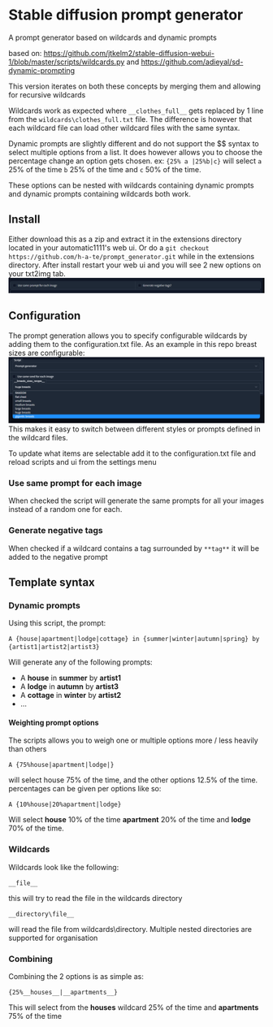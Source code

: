 # Stable diffusion prompt generator
A prompt generator based on wildcards and dynamic prompts


based on: https://github.com/jtkelm2/stable-diffusion-webui-1/blob/master/scripts/wildcards.py
and https://github.com/adieyal/sd-dynamic-prompting

This version iterates on both these concepts by merging them and allowing for recursive wildcards

Wildcards work as expected where ```__clothes_full__``` gets replaced by 1 line from the ```wildcards\clothes_full.txt``` file. The difference is however that each wildcard file can load other wildcard files with the same syntax.

Dynamic prompts are slightly different and do not support the $$ syntax to select multiple options from a list. It does however allows you to choose the percentage change an option gets chosen.
ex: ```{25% a |25%b|c}``` will select ```a``` 25% of the time ```b``` 25% of the time and ```c``` 50% of the time.

These options can be nested with wildcards containing dynamic prompts and dynamic prompts containing wildcards both work.

## Install

Either download this as a zip and extract it in the extensions directory located in your automatic1111's web ui. Or do a ```git checkout https://github.com/h-a-te/prompt_generator.git``` while in the extensions directory.
After install restart your web ui and you will see 2 new options on your txt2img tab.
![img_1.png](img_1.png)

## Configuration

The prompt generation allows you to specify configurable wildcards by adding them to the configuration.txt file.
As an example in this repo breast sizes are configurable:
![img.png](img.png)
This makes it easy to switch between different styles or prompts defined in the wildcard files.

To update what items are selectable add it to the configuration.txt file and reload scripts and ui from the settings menu

### Use same prompt for each image
When checked the script will generate the same prompts for all your images instead of a random one for each.

### Generate negative tags
When checked if a wildcard contains a tag surrounded by ```**tag**``` it will be added to the negative prompt 

## Template syntax

### Dynamic prompts

Using this script, the prompt:

	A {house|apartment|lodge|cottage} in {summer|winter|autumn|spring} by {artist1|artist2|artist3}

Will generate any of the following prompts:

- A **house** in **summer** by **artist1**
- A **lodge** in **autumn** by **artist3**
- A **cottage** in **winter** by **artist2**
- ...

#### Weighting prompt options
The scripts allows you to weigh one or multiple options more / less heavily than others
	
    A {75%house|apartment|lodge|}
will select house 75% of the time, and the other options 12.5% of the time. percentages can be given per options like so:

    A {10%house|20%apartment|lodge}
Will select **house** 10% of the time **apartment** 20% of the time and **lodge** 70% of the time.

### Wildcards
Wildcards look like the following:
    
	__file__
this will try to read the file in the wildcards directory

	__directory\file__
will read the file from wildcards\directory. Multiple nested directories are supported for organisation

### Combining

Combining the 2 options is as simple as:

    {25%__houses__|__apartments__}
This will select from the **houses** wildcard 25% of the time and **apartments** 75% of the time
